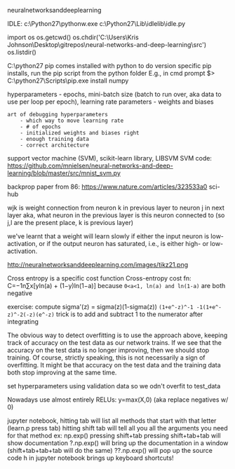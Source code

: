 neuralnetworksanddeeplearning

IDLE: c:\Python27\pythonw.exe c:\Python27\Lib\idlelib\idle.py

import os
os.getcwd()
os.chdir('C:\\Users\\Kris Johnson\\Desktop\\gitrepos\\neural-networks-and-deep-learning\\src')
os.listdir()

C:\python27
	pip comes installed with python
	to do version specific pip installs, run the pip script from the python folder
	E.g., in cmd prompt $> C:\python27\Scripts\pip.exe install numpy

hyperparameters - epochs, mini-batch size (batch to run over, aka data to use per loop per epoch), learning rate
parameters - weights and biases

	art of debugging hyperparameters
		- which way to move learning rate
		- # of epochs
		- initialized weights and biases right
		- enough training data
		- correct architecture

support vector machine (SVM), scikit-learn library, LIBSVM
	SVM code: https://github.com/mnielsen/neural-networks-and-deep-learning/blob/master/src/mnist_svm.py

backprop paper from 86: https://www.nature.com/articles/323533a0
	sci-hub

wjk is weight connection from neuron k in previous layer to neuron j in next layer
	aka, what neuron in the previous layer is this neuron connected to (so j,l are the present place, k is previous layer)


we've learnt that a weight will learn slowly if either the input neuron is low-activation, or if the output neuron has saturated, i.e., is either high- or low-activation. 

http://neuralnetworksanddeeplearning.com/images/tikz21.png


Cross entropy is a specific cost function
Cross-entropy cost fn: 
	C=−1n∑x[yln(a) + (1−y)ln(1−a)]
		because `0<a<1, ln(a) and ln(1-a)` are both negative

exercise: compute sigma'(z) = sigma(z)(1-sigma(z))
	`(1+e^-z)^-1
	-1(1+e^-z)^-2(-z)(e^-z)`
		trick is to add and subtract 1 to the numerator after integrating


The obvious way to detect overfitting is to use the approach above, keeping track of accuracy on the test data as our network trains. If we see that the accuracy on the test data is no longer improving, then we should stop training. Of course, strictly speaking, this is not necessarily a sign of overfitting. It might be that accuracy on the test data and the training data both stop improving at the same time. 

set hyperparameters using validation data so we odn't overfit to test_data

Nowadays use almost entirely RELUs: y=max(X,0) (aka replace negatives w/ 0)

jupyter notebook, hitting tab will list all methods that start with that letter (learn.p press tab)
	hitting shift tab will tell all you all the arguments you need for that method
	ex: np.exp() pressing shift+tab
		pressing shift+tab+tab will show documentation
		?.np.exp() will bring up the documentation in a window (shift+tab+tab+tab will do the same)
	??.np.exp() will pop up the source code
	h in jupyter notebook brings up keyboard shortcuts!
	